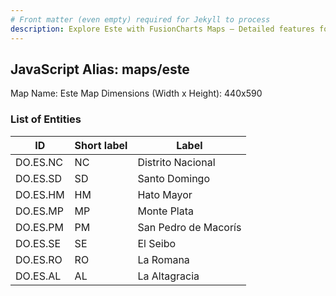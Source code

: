 ```yaml
---
# Front matter (even empty) required for Jekyll to process
description: Explore Este with FusionCharts Maps – Detailed features for seamless integration. Try now & enhance your data visualization today! 
---
```


## JavaScript Alias: maps/este

Map Name: Este Map
Dimensions (Width x Height): 440x590

### List of Entities

ID | Short label | Label
---|---|---|
DO.ES.NC|NC|Distrito Nacional
DO.ES.SD|SD|Santo Domingo
DO.ES.HM|HM|Hato Mayor
DO.ES.MP|MP|Monte Plata
DO.ES.PM|PM|San Pedro de Macorís
DO.ES.SE|SE|El Seibo
DO.ES.RO|RO|La Romana
DO.ES.AL|AL|La Altagracia